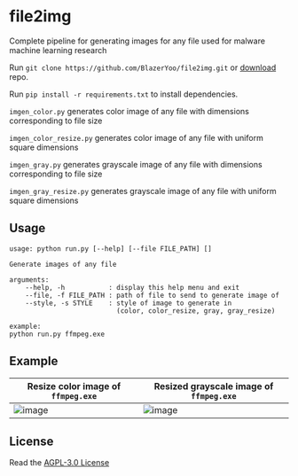 # file2img

Complete pipeline for generating images for any file used for malware machine learning research

Run `git clone https://github.com/BlazerYoo/file2img.git` or [download](https://github.com/BlazerYoo/file2img/archive/refs/heads/main.zip) repo.

Run `pip install -r requirements.txt` to install dependencies.

`imgen_color.py` generates color image of any file with dimensions corresponding to file size

`imgen_color_resize.py` generates color image of any file with uniform square dimensions

`imgen_gray.py` generates grayscale image of any file with dimensions corresponding to file size

`imgen_gray_resize.py` generates grayscale image of any file with uniform square dimensions

## Usage

```
usage: python run.py [--help] [--file FILE_PATH] []

Generate images of any file

arguments:
    --help, -h           : display this help menu and exit
    --file, -f FILE_PATH : path of file to send to generate image of
    --style, -s STYLE    : style of image to generate in
                           (color, color_resize, gray, gray_resize)

example:
python run.py ffmpeg.exe
```

## Example

|Resize color image of `ffmpeg.exe`|Resized grayscale image of `ffmpeg.exe`|
| ----------- | ----------- |
|![image](https://user-images.githubusercontent.com/69565038/150297529-20d1b242-db6f-4b98-9444-7b403ec281a7.png)|![image](https://user-images.githubusercontent.com/69565038/150297608-8765c106-7942-4e39-ba64-7a7d72639c9f.png)|

## License

Read the [AGPL-3.0 License](https://github.com/BlazerYoo/file2img/blob/main/LICENSE)
